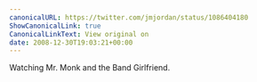 ```yaml
---
canonicalURL: https://twitter.com/jmjordan/status/1086404180
ShowCanonicalLink: true
CanonicalLinkText: View original on
date: 2008-12-30T19:03:21+00:00
---
```

Watching Mr. Monk and the Band Girlfriend.